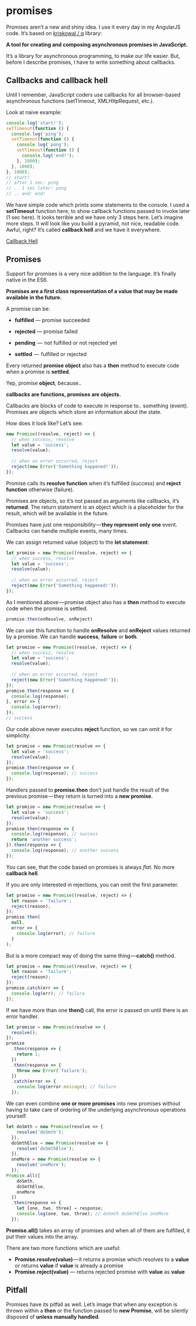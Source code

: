 # promises

Promises aren’t a new and shiny idea. I use it every day in my AngularJS code. It’s based on [kriskowal / q](https://github.com/kriskowal/q) library:

**A tool for creating and composing asynchronous promises in JavaScript.**

It’s a library for asynchronous programming, to make our life easier. But, before I describe promises, I have to write something about callbacks.

## Callbacks and callback hell

Until I remember, JavaScript coders use callbacks for all browser-based asynchronous functions (setTimeout, XMLHttpRequest, etc.).

Look at naive example:

```javascript
console.log('start!');
setTimeout(function () {
  console.log('ping');
  setTimeout(function () {
    console.log('pong');
    setTimeout(function () {
      console.log('end!');
    }, 1000);
  }, 1000);
}, 1000);
// start!
// after 1 sec: ping
// .. 1 sec later: pong
// .. and: end!
```

We have simple code which prints some statements to the console. I used a **setTimeout** function here, to show callback functions passed to invoke later (1 sec here). It looks terrible and we have only 3 steps here. Let’s imagine more steps. It will look like you build a pyramid, not nice, readable code. Awful, right? It’s called **callback hell** and we have it everywhere.

[Callback Hell](http://callbackhell.com/)

## Promises

Support for promises is a very nice addition to the language. It’s finally native in the ES6.

**Promises are a first class representation of a value that may be made available in the future.**

A promise can be:

* **fulfilled** — promise succeeded

* **rejected** — promise failed

* **pending**  —  not fulfilled or not rejected yet

* **settled**  —  fulfilled or rejected

Every returned **promise object** also has a **then** method to execute code when a promise is **settled**.

Yep, promise **object**, because..

**callbacks are functions, promises are objects.**

Callbacks are blocks of code to execute in response to.. something (event). Promises are objects which store an information about the state.

How does it look like? Let’s see:

```javascript
new Promise((resolve, reject) => {
  // when success, resolve
  let value = 'success';
  resolve(value);
 
  // when an error occurred, reject
  reject(new Error('Something happened!'));
});
```

Promise calls its **resolve function** when it’s fulfilled (success) and **reject function** otherwise (failure).

Promises are objects, so it’s not passed as arguments like callbacks, it’s **returned**. The return statement is an object which is a placeholder for the result, which will be available in the future.

Promises have just one responsibility — **they represent only one** event. Callbacks can handle multiple events, many times.

We can assign returned value (object) to the **let statement**:

```javascript
let promise = new Promise((resolve, reject) => {
  // when success, resolve
  let value = 'success';
  resolve(value);
 
  // when an error occurred, reject
  reject(new Error('Something happened!'));
});
```

As I mentioned above — promise object also has a **then** method to execute code when the promise is settled.

```javascript
promise.then(onResolve, onReject)
```

We can use this function to handle **onResolve** and **onReject** values returned by a promise. We can handle **success**, **failure** or **both**.

```javascript
let promise = new Promise((resolve, reject) => {
  // when success, resolve
  let value = 'success';
  resolve(value);
 
  // when an error occurred, reject
  reject(new Error('Something happened!'));
});
promise.then(response => {
  console.log(response);
}, error => {
  console.log(error);
});
// success
```

Our code above never executes **reject** function, so we can omit it for simplicity:

```javascript
let promise = new Promise(resolve => {
  let value = 'success';
  resolve(value);
});
promise.then(response => {
  console.log(response); // success
});
```

Handlers passed to **promise.then** don’t just handle the result of the previous promise — they return is turned into a **new promise**.

```javascript
let promise = new Promise(resolve => {
  let value = 'success';
  resolve(value);
});
promise.then(response => {
  console.log(response); // success
  return 'another success';
}).then(response => {
  console.log(response); // another success 
});
```

You can see, that the code based on promises is always *flat*. No more **callback hell**.

If you are only interested in rejections, you can omit the first parameter.

```javascript
let promise = new Promise((resolve, reject) => {
  let reason = 'failure';
  reject(reason);
});
promise.then(
  null,
  error => {
    console.log(error); // failure
  }
);
```

But is a more compact way of doing the same thing — **catch()** method.

```javascript
let promise = new Promise((resolve, reject) => {
  let reason = 'failure';
  reject(reason);
});
promise.catch(err => {
  console.log(err); // failure
});
```

If we have more than one **then()** call, the error is passed on until there is an error handler.

```javascript
let promise = new Promise(resolve => {
  resolve();
});
promise
  .then(response => {
    return 1;
  })
  .then(response => {
    throw new Error('failure');
  })
  .catch(error => {
    console.log(error.message); // failure
  });
```

We can even combine **one or more promises** into new promises without having to take care of ordering of the underlying asynchronous operations yourself.

```javascript
let doSmth = new Promise(resolve => {
    resolve('doSmth');
  }),
  doSmthElse = new Promise(resolve => {
    resolve('doSmthElse');
  }),
  oneMore = new Promise(resolve => {
    resolve('oneMore'); 
  });
Promise.all([
    doSmth,
    doSmthElse,
    oneMore
  ])
  .then(response => {
    let [one, two, three] = response;
    console.log(one, two, three); // doSmth doSmthElse oneMore
  });
```

**Promise.all()** takes an array of promises and when all of them are fulfilled, it put their values into the array.

There are two more functions which are useful:

* **Promise.resolve(value)** — it returns a promise which resolves to a **value** or returns **value** if **value** is already a promise
* **Promise.reject(value)** — returns rejected promise with **value** as **value**

## Pitfall

Promises have its pitfall as well. Let’s image that when any exception is thrown within a **then** or the function passed to **new Promise**, will be silently disposed of **unless manually handled**.
